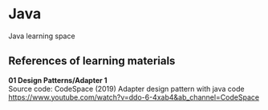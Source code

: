 # Java
Java learning space

## References of learning materials
**01 Design Patterns/Adapter 1**  
Source code: 
CodeSpace (2019) Adapter design pattern with java code https://www.youtube.com/watch?v=ddo-6-4xab4&ab_channel=CodeSpace
